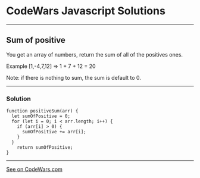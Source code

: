 # CodeWars Javascript Solutions

---

## Sum of positive

You get an array of numbers, return the sum of all of the positives ones.

Example [1,-4,7,12] => 1 + 7 + 12 = 20

Note: if there is nothing to sum, the sum is default to 0.

---

### Solution

```
function positiveSum(arr) {
  let sumOfPositive = 0;
  for (let i = 0; i < arr.length; i++) {
    if (arr[i] > 0) {
      sumOfPositive += arr[i];
    }
  }
    return sumOfPositive;
}

```

---

[See on CodeWars.com](https://www.codewars.com/kata/5715eaedb436cf5606000381/train/javascript)
